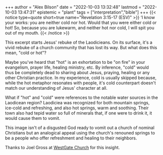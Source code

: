 +++
author = "Alex Bilson"
date = "2022-10-03 13:32:48"
lastmod = "2022-10-03 13:47:31"
epistemic = "plant"
tags = ["interpretation","bible"]
+++
{{< notice type=quote short=true name="Revelation 3:15-17 (ESV)" >}}
‘I know your works: you are neither cold nor hot. Would that you were either cold or hot! So, because you are lukewarm, and neither hot nor cold, I will spit you out of my mouth.
{{< /notice >}}

This excerpt starts Jesus' rebuke of the Laodicieans. On its surface, it's a vivid rebuke of a church community that has lost its way. But what does this mean, "cold or hot"?

Maybe you've heard that "hot" is an exhortation to be "on fire" in your evangelism, prayer life, healing ministry, etc. By inference, "cold" would thus be completely dead to sharing about Jesus, praying, healing or any other Christian practice. In my experience, cold is usually skipped because, while the hot metaphor resonates with people, it's cold counterpart doesn't match our understanding of Jesus' character at all.

What if "hot" and "cold" were references to the notable water sources in the Laodicean region? Laodiciea was recognized for both mountain springs, ice-cold and refreshing, and also hot springs, warm and soothing. Their town also had tepid water so full of minerals that, if one were to drink it, it would cause them to vomit.

This image isn't of a disgusted God ready to vomit out a church of nominal Christians but an analogical appeal using the church's renouned springs to be a people who offer refreshment and healing to their neighbors.

Thanks to Joel Gross at [WestGate Church](http://westgatecommunitychurch.net/) for this insight.
